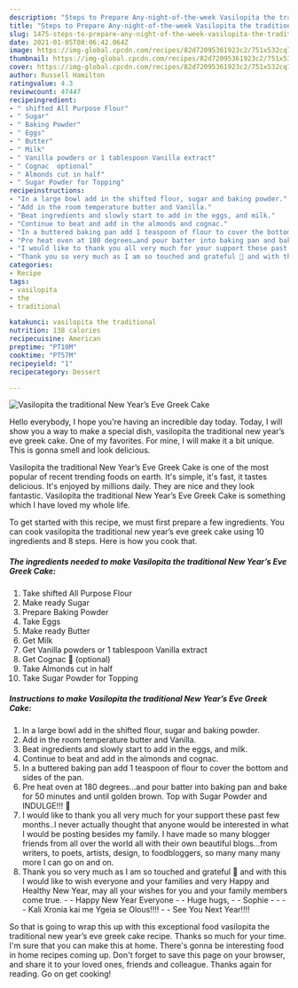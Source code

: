 ```yaml
---
description: "Steps to Prepare Any-night-of-the-week Vasilopita the traditional New Year’s Eve Greek Cake"
title: "Steps to Prepare Any-night-of-the-week Vasilopita the traditional New Year’s Eve Greek Cake"
slug: 1475-steps-to-prepare-any-night-of-the-week-vasilopita-the-traditional-new-years-eve-greek-cake
date: 2021-01-05T08:06:42.064Z
image: https://img-global.cpcdn.com/recipes/82d72095361923c2/751x532cq70/vasilopita-the-traditional-new-years-eve-greek-cake-recipe-main-photo.jpg
thumbnail: https://img-global.cpcdn.com/recipes/82d72095361923c2/751x532cq70/vasilopita-the-traditional-new-years-eve-greek-cake-recipe-main-photo.jpg
cover: https://img-global.cpcdn.com/recipes/82d72095361923c2/751x532cq70/vasilopita-the-traditional-new-years-eve-greek-cake-recipe-main-photo.jpg
author: Russell Hamilton
ratingvalue: 4.3
reviewcount: 47447
recipeingredient:
- " shifted All Purpose Flour"
- " Sugar"
- " Baking Powder"
- " Eggs"
- " Butter"
- " Milk"
- " Vanilla powders or 1 tablespoon Vanilla extract"
- " Cognac  optional"
- " Almonds cut in half"
- " Sugar Powder for Topping"
recipeinstructions:
- "In a large bowl add in the shifted flour, sugar and baking powder."
- "Add in the room temperature butter and Vanilla."
- "Beat ingredients and slowly start to add in the eggs, and milk."
- "Continue to beat and add in the almonds and cognac."
- "In a buttered baking pan add 1 teaspoon of flour to cover the bottom and sides of the pan."
- "Pre heat oven at 180 degrees…and pour batter into baking pan and bake for 50 minutes and until golden brown. Top with Sugar Powder and INDULGE!!! 🙂"
- "I would like to thank you all very much for your support these past few months..I never actually thought that anyone would be interested in what I would be posting besides my family. I have made so many blogger friends from all over the world all with their own beautiful blogs…from writers, to poets, artists, design, to foodbloggers, so many many many more I can go on and on."
- "Thank you so very much as I am so touched and grateful 🙂 and with this I would like to wish everyone and your families and very Happy and Healthy New Year, may all your wishes for you and your family members come true.   Happy New Year Everyone  Huge hugs,   Sophie     Kali Xronia kai me Ygeia se Olous!!!!  See You Next Year!!!!"
categories:
- Recipe
tags:
- vasilopita
- the
- traditional

katakunci: vasilopita the traditional 
nutrition: 138 calories
recipecuisine: American
preptime: "PT10M"
cooktime: "PT57M"
recipeyield: "1"
recipecategory: Dessert

---
```



![Vasilopita the traditional New Year’s Eve Greek Cake](https://img-global.cpcdn.com/recipes/82d72095361923c2/751x532cq70/vasilopita-the-traditional-new-years-eve-greek-cake-recipe-main-photo.jpg)

Hello everybody, I hope you're having an incredible day today. Today, I will show you a way to make a special dish, vasilopita the traditional new year’s eve greek cake. One of my favorites. For mine, I will make it a bit unique. This is gonna smell and look delicious.



Vasilopita the traditional New Year’s Eve Greek Cake is one of the most popular of recent trending foods on earth. It's simple, it's fast, it tastes delicious. It's enjoyed by millions daily. They are nice and they look fantastic. Vasilopita the traditional New Year’s Eve Greek Cake is something which I have loved my whole life.


To get started with this recipe, we must first prepare a few ingredients. You can cook vasilopita the traditional new year’s eve greek cake using 10 ingredients and 8 steps. Here is how you cook that.

<!--inarticleads1-->

##### The ingredients needed to make Vasilopita the traditional New Year’s Eve Greek Cake:

1. Take  shifted All Purpose Flour
1. Make ready  Sugar
1. Prepare  Baking Powder
1. Take  Eggs
1. Make ready  Butter
1. Get  Milk
1. Get  Vanilla powders or 1 tablespoon Vanilla extract
1. Get  Cognac 🙂 (optional)
1. Take  Almonds cut in half
1. Take  Sugar Powder for Topping




<!--inarticleads2-->

##### Instructions to make Vasilopita the traditional New Year’s Eve Greek Cake:

1. In a large bowl add in the shifted flour, sugar and baking powder.
1. Add in the room temperature butter and Vanilla.
1. Beat ingredients and slowly start to add in the eggs, and milk.
1. Continue to beat and add in the almonds and cognac.
1. In a buttered baking pan add 1 teaspoon of flour to cover the bottom and sides of the pan.
1. Pre heat oven at 180 degrees…and pour batter into baking pan and bake for 50 minutes and until golden brown. Top with Sugar Powder and INDULGE!!! 🙂
1. I would like to thank you all very much for your support these past few months..I never actually thought that anyone would be interested in what I would be posting besides my family. I have made so many blogger friends from all over the world all with their own beautiful blogs…from writers, to poets, artists, design, to foodbloggers, so many many many more I can go on and on.
1. Thank you so very much as I am so touched and grateful 🙂 and with this I would like to wish everyone and your families and very Happy and Healthy New Year, may all your wishes for you and your family members come true.  -  - Happy New Year Everyone -  - Huge hugs,  -  - Sophie -  -   -  - Kali Xronia kai me Ygeia se Olous!!!! -  - See You Next Year!!!!




So that is going to wrap this up with this exceptional food vasilopita the traditional new year’s eve greek cake recipe. Thanks so much for your time. I'm sure that you can make this at home. There's gonna be interesting food in home recipes coming up. Don't forget to save this page on your browser, and share it to your loved ones, friends and colleague. Thanks again for reading. Go on get cooking!
